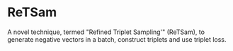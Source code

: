 # ReTSam
A novel technique, termed "Refined Triplet Sampling'" (ReTSam), to generate negative vectors in a batch, construct triplets and use triplet loss.
